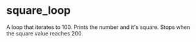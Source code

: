 # square_loop

A loop that iterates to 100.
Prints the number and it's square. 
Stops when the square value reaches 200. 
